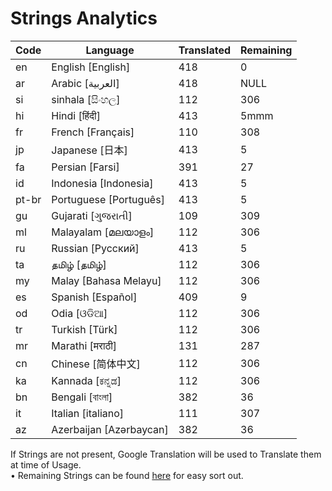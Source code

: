 # Strings Analytics


| Code | Language | Translated | Remaining |
|----|-------|-------|---|
| en | English [English] | 418 | 0 |
| ar | Arabic [العربية] | 418 | NULL |
| si | sinhala [සිංහල] | 112 | 306 |
| hi | Hindi [हिंदी] | 413 | 5mmm |
| fr | French [Français] | 110 | 308 |
| jp | Japanese [日本] | 413 | 5 |
| fa | Persian [Farsi] | 391 | 27 |
| id | Indonesia [Indonesia] | 413 | 5 |
| pt-br | Portuguese [Português] | 413 | 5 |
| gu | Gujarati [ગુજરાતી] | 109 | 309 |
| ml | Malayalam [മലയാളം] | 112 | 306 |
| ru | Russian [Русский] | 413 | 5 |
| ta | தமிழ் [தமிழ்] | 112 | 306 |
| my | Malay [Bahasa Melayu] | 112 | 306 |
| es | Spanish [Español] | 409 | 9 |
| od | Odia [ଓଡିଆ] | 112 | 306 |
| tr | Turkish [Türk] | 112 | 306 |
| mr | Marathi [मराठी] | 131 | 287 |
| cn | Chinese [简体中文] | 112 | 306 |
| ka | Kannada [ಕನ್ನಡ] | 112 | 306 |
| bn | Bengali [বাংলা] | 382 | 36 |
| it | Italian [italiano] | 111 | 307 |
| az | Azerbaijan [Azərbaycan] | 382 | 36 |


If Strings are not present, Google Translation will be used to Translate them at time of Usage.
<br>• Remaining Strings can be found [here](./remaining.csv) for easy sort out.
